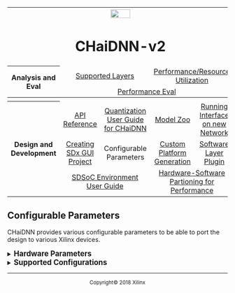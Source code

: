 <table style="width:100%">
<tr>
<th width="100%" colspan="6"><img src="https://www.xilinx.com/content/dam/xilinx/imgs/press/media-kits/corporate/xilinx-logo.png" width="30%"/><h1>CHaiDNN-v2</h2>
</th>
</tr>
  <tr>
    <th rowspan="6" width="17%">Analysis and Eval</th>
   </tr>
<tr>
	<td align="center" colspan="2"><a href="../docs/SUPPORTED_LAYERS.md">Supported Layers</a></td>
	<td align="center" colspan="2"><a href="../docs/PERFORMANCE_SNAPSHOT.md">Performance/Resource Utilization</a></td>
</tr>
  <tr></tr>
<tr>
	<td align="center" colspan="4"><a href="../docs/PERFORMANCE_EVAL.md">Performance Eval</a></td>	
</tr>
<tr></tr>
    <tr></tr>
  <tr><th colspan="6"></th></tr>

  <tr></tr>
  <tr>
     <th rowspan="7" width="17%">Design and Development</th>
   </tr>

<tr>
	<td  align="center"><a href="../docs/API.md">API Reference</a></td>
	<td  align="center"><a href="../docs/QUANTIZATION.md">Quantization User Guide for CHaiDNN</a></td>
	<td  align="center"><a href="../docs/MODELZOO.md">Model Zoo</a></td>
	<td  align="center"><a href="../docs/RUN_NEW_NETWORK.md">Running Interface on new Network</a></td>
</tr>
  <tr></tr>
<tr>
	<td  align="center"><a href="../docs/BUILD_USING_SDX_GUI.md">Creating SDx GUI Project</a></td>
	<td  align="center">Configurable Parameters</td>
	<td  align="center"><a href="../docs/CUSTOM_PLATFORM_GEN.md">Custom Platform Generation</a></td>
	<td  align="center"><a href="../docs/SOFTWARE_LAYER_PLUGIN.md">Software Layer Plugin</a></td>
</tr>
  <tr></tr>
<tr>
	<td  align="center" colspan="2"><a href="https://www.xilinx.com/support/documentation/sw_manuals/xilinx2017_4/ug1027-sdsoc-user-guide.pdf">SDSoC Environment User Guide</a></td>	
	<td align="center" colspan="2"><a href="../docs/HW_SW_PARTITIONING.md">Hardware-Software Partioning for Performance</a></td>

</tr>  
</table>

## Configurable Parameters

CHaiDNN provides various configurable parameters to be able to port the design to various Xilinx devices.

<details>
<summary><strong><big>Hardware Parameters</big></strong></summary>

The following table describes the available configurable parameters. The below parameters have to be changed in the two files namely [xi_conv_config.h](../design/conv/include/xi_conv_config.h) and [hw_settings.h](../software/include/hw_settings.h).

>**:pushpin: NOTE:**  Both the design and the software has to be rebuilt for expected functionality of the new configuration.

| Parameter        | Description           |
| ------------- |:-------------|
| XI_DIET_CHAI_Z      | Set to 1 to configure the design to use 128 DSPs for compute and 64-bit AXI interface |
| XI_DIET_CHAI_ZUPLUS      |   Set to 1 to configure the design to use 128 DSPs for compute and 128-bit AXI interface      |
| XI_KER_PROC | Sets the number of output feature maps to be generated in parallel. The valid values: 8, 16      |
| XI_PIX_PROC | Sets the number of output pixels to be generated in parallel. Valid values: 4,8,16, 32, 64      |
| XI_ISTAGEBUFF_DEPTH | Configures the depth of Istage Buffer. Valid Values: 1024, 2048, 4096, 8192      |
| XI_OSTAGEBUFF_DEPTH | Configures the depth of Ostage Buffer. Valid Values: 1024, 2048, 4096      |
| XI_WEIGHTBUFF_DEPTH | Configures the depth of Weights Buffer. Valid Values: 1024, 2048, 4096      |

The below parameters have to be changed in thr [xi_conv_config.h](../design/conv/include/xi_conv_config.h) file.

>**:pushpin: NOTE:**  The design has to be rebuilt for expected functionality of the new configuration


| Parameter        | Description           |
| ------------- |:-------------|
| XI_BIAS_URAM_EN | Set to 1 to map Bias buffer to URAM      |
| XI_WTS_URAM_EN | Set to 1 to map Weights buffer to URAM      |
| XI_ISTG_URAM_EN | Set to 1 to map Istage buffer to URAM      |
| XI_OSTG_URAM_EN | Set to 1 to map Ostage buffer to URAM      |
| XI_FEED_URAM_EN | Set to 1 to map Feeding buffer to URAM      |
| XI_SCALE_URAM_EN | Set to 1 to map Scale buffer to URAM      |

</details>

<details>
<summary><strong><big>Supported Configurations</big></strong></summary>

The following table shows the configurations for XI_KER_PROC and XI_PIX_PROC for required number of compute DSPs.

<table class="tg">
  <tr>
    <th class="tg-us36">DSPs</th>
    <th class="tg-us36" colspan="2">128</th>
    <th class="tg-us36" colspan="2">256</th>
    <th class="tg-us36" colspan="2">512</th>
    <th class="tg-us36" colspan="2">1024</th>
  </tr>
  <tr>
    <td class="tg-us36">XI_KER_PROC</td>
    <td class="tg-us36">8</td>
    <td class="tg-us36">16</td>
    <td class="tg-us36">8</td>
    <td class="tg-us36">16</td>
    <td class="tg-us36">8</td>
    <td class="tg-us36">16</td>
    <td class="tg-us36">8</td>
    <td class="tg-us36">16</td>
  </tr>
  <tr>
    <td class="tg-yw4l">XI_PIX_PROC</td>
    <td class="tg-yw4l">8</td>
    <td class="tg-yw4l">4</td>
    <td class="tg-yw4l">16</td>
    <td class="tg-yw4l">8</td>
    <td class="tg-yw4l">32</td>
    <td class="tg-yw4l">16</td>
    <td class="tg-yw4l">64</td>
    <td class="tg-yw4l">32</td>
  </tr>
</table>

</details>


<hr/>
<p align="center"><sup>Copyright&copy; 2018 Xilinx</sup></p>
